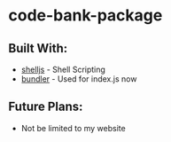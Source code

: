 # code-bank-package

## Built With:
* [shelljs](https://github.com/shelljs/shelljs) - Shell Scripting
* [bundler](https://www.npmjs.com/package/export-dirs) - Used for index.js now

## Future Plans:
* Not be limited to my website

